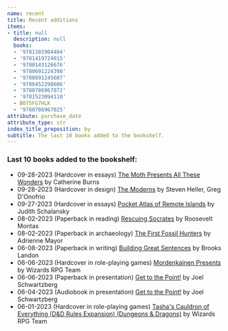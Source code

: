 ```yaml
---
name: recent
title: Recent additions
items:
- title: null
  description: null
  books:
  - '9781101904404'
  - '9781419724015'
  - '9780143126676'
  - '9780691224398'
  - '9780691245607'
  - '9780452298606'
  - '9780786967872'
  - '9781523094110'
  - B075FG7HLK
  - '9780786967025'
attribute: purchase_date
attribute_type: str
index_title_preposition: by
subtitle: The last 10 books added to the bookshelf.
---
```

### Last 10 books added to the bookshelf:
- 09-28-2023 (Hardcover in essays) [The Moth Presents All These Wonders](/books/info/9781101904404) by Catherine Burns
- 09-28-2023 (Hardcover in design) [The Moderns](/books/info/9781419724015) by Steven Heller, Greg D'Onofrio
- 09-27-2023 (Hardcover in essays) [Pocket Atlas of Remote Islands](/books/info/9780143126676) by Judith Schalansky
- 08-02-2023 (Paperback in reading) [Rescuing Socrates](/books/info/9780691224398) by Roosevelt Montas
- 08-02-2023 (Paperback in archaeology) [The First Fossil Hunters](/books/info/9780691245607) by Adrienne Mayor
- 06-08-2023 (Paperback in writing) [Building Great Sentences](/books/info/9780452298606) by Brooks Landon
- 06-06-2023 (Hardcover in role-playing games) [Mordenkainen Presents](/books/info/9780786967872) by Wizards RPG Team
- 06-06-2023 (Paperback in presentation) [Get to the Point!](/books/info/9781523094110) by Joel Schwartzberg
- 06-04-2023 (Audiobook in presentation) [Get to the Point!](/books/info/B075FG7HLK) by Joel Schwartzberg
- 06-01-2023 (Hardcover in role-playing games) [Tasha's Cauldron of Everything (D&D Rules Expansion) (Dungeons & Dragons)](/books/info/9780786967025) by Wizards RPG Team
